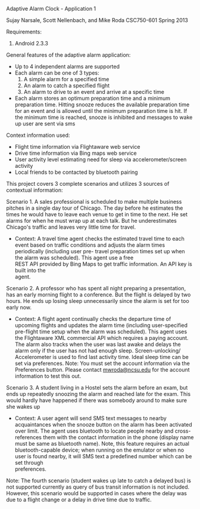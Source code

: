 Adaptive Alarm Clock - Application 1

Sujay Narsale, Scott Nellenbach, and Mike Roda
CSC750-601 Spring 2013


Requirements:
1. Android 2.3.3

General features of the adaptive alarm application:

- Up to 4 independent alarms are supported
- Each alarm can be one of 3 types:
    1. A simple alarm for a specified time
    2. An alarm to catch a specified flight
    3. An alarm to drive to an event and arrive at a specific time
- Each alarm stores an optimum preparation time and a minimum preparation time.
  Hitting snooze reduces the available preparation time for an event and is allowed
  until the minimum preparation time is hit. If the minimum time is reached,
  snooze is inhibited and messages to wake up user are sent via sms
  
Context information used:
- Flight time information via Flightaware web service
- Drive time information via Bing maps web service
- User activity level estimating need for sleep via accelerometer/screen activity
- Local friends to be contacted by bluetooth pairing  
    
This project covers 3 complete scenarios and utilizes 3 sources of contextual information:

Scenario 1. A sales professional is scheduled to make multiple business pitches in 
a single day tour of Chicago. The day before he estimates the times he would have to
leave each venue to get in time to the next. He set alarms for when he must wrap up 
at each talk. But he underestimates Chicago's traffic and leaves very little time for
travel.

  * Context: A travel time agent checks the estimated travel time to each event based 
  on traffic conditions and adjusts the alarm times periodically (including user pre-
  travel preparation times set up when the alarm was scheduled). This agent use a free   
  REST API provided by Bing Maps to get traffic information. An API key is built into the  
  agent. 

Scenario 2. A professor who has spent all night preparing a presentation, has an 
early morning flight to a conference. But the flight is delayed by two hours. He ends 
up losing sleep unnecessarily since the alarm is set for too early now.

  * Context: A flight agent continually checks the departure time of upcoming flights
    and updates the alarm time (including user-specified pre-flight time setup when
    the alarm was scheduled). This agent uses the Flightaware XML commercial API which
    requires a paying account. The alarm also tracks when the user was last awake and 
    delays the alarm only if the user has not had enough sleep. Screen-unlocking/
    Accelerometer is used to find last activity time. Ideal sleep time can be 
    set via preferences. Note: You must set the account information 
    via the Preferences button. Please contact mwroda@ncsu.edu for the account information 
    to test this out.

Scenario 3. A student living in a Hostel sets the alarm before an exam, but ends up 
repeatedly snoozing the alarm and reached late for the exam. This would hardly have
happened if there was somebody around to make sure she wakes up

  * Context: A user agent will send SMS text messages to nearby acquaintances when the
    snooze button on the alarm has been activated over limit. The agent uses bluetooth
    to locate people nearby and cross-references them with the contact information in 
    the phone (display name must be same as bluetooth name). Note, this feature 
    requires an actual bluetooth-capable device; when running on the emulator or when no 
    user is found nearby, it will SMS text a predefined number which can be set through   
    preferences.

Note: The fourth scenario (student wakes up late to catch a delayed bus) is not supported
    currently as query of bus transit information is not included.  However, this
    scenario would be supported in cases where the delay was due to a flight change
    or a delay in drive time due to traffic.
